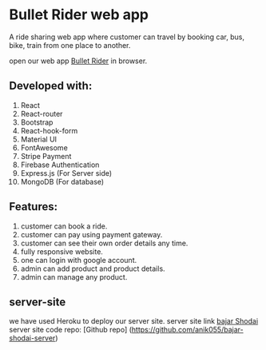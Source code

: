 # Bullet Rider web app

A ride sharing web app where customer can travel by booking car, bus, bike, train from one place to another.

open our web app [Bullet Rider](https://bullet-vai.web.app/) in browser.
 

## Developed with:

1.  React
2.  React-router
3.  Bootstrap
4.  React-hook-form
5.  Material UI
6.  FontAwesome
7.  Stripe Payment
8.  Firebase Authentication
9.  Express.js (For Server side)
10. MongoDB (For database)

## Features:

1. customer can book a ride.
2. customer can pay using payment gateway.
3. customer can see their own order details any time.
4. fully responsive website.
5. one can login with google account.
6. admin can add product and product details.
7. admin can manage any product.



## server-site
we have used Heroku to deploy our server site.
server site link [bajar Shodai](https://rhubarb-sundae-92097.herokuapp.com/)
server site code repo: [Github repo] (https://github.com/anik055/bajar-shodai-server)



